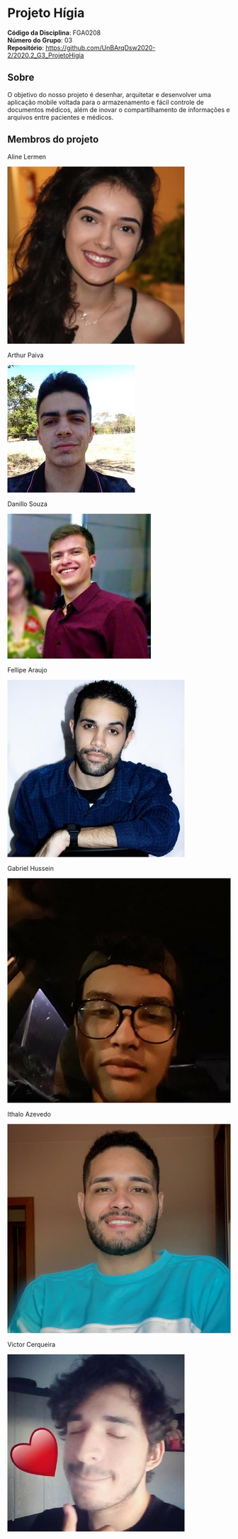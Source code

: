 # Projeto Hígia

**Código da Disciplina**: FGA0208<br>
**Número do Grupo**: 03<br>
**Repositório**: https://github.com/UnBArqDsw2020-2/2020.2_G3_ProjetoHigia<br>
<!-- Colinha pros co-authored -->
<!-- Aline / email do git -->
<!-- Arthur / email do git -->
<!-- Danillo Souza <danillosouza1704@gmail.com> -->
<!-- Fellipe / email do git -->
<!-- Gabriel / email do git -->
<!-- Ithalo Azevedo <ithaloazevedoo@gmail.com> -->
<!-- Victor / email do git -->

<!-- Colinha pros histórico de revisão -->
<!-- [Aline Lermen]() -->
<!-- [Arthur Paiva]() -->
<!-- [Danillo Souza](https://github.com/DanilloGS) -->
<!-- [Fellipe Araujo]() -->
<!-- [Gabriel Hussein]() -->
<!-- [Ithalo Azevedo](https://github.com/ithaloazevedo) -->
<!-- [Victor Cerqueira]() -->

## Sobre
O objetivo do nosso projeto é desenhar, arquitetar e desenvolver uma aplicação mobile voltada para o armazenamento e fácil controle de documentos médicos, além de inovar o compartilhamento de informações e arquivos entre pacientes e médicos.


## Membros do projeto
<div class="members">
  <div class="member">
    <p>Aline Lermen</p>
    <img src="assets/images/members/aline.jpeg">
  </div>
  <div class="member">
    <p>Arthur Paiva</p>
    <img src="assets/images/members/arthur.jpeg">
  </div>
  <div class="member">
    <p>Danillo Souza</p>
    <img src="assets/images/members/danillo.jpeg">
  </div>
  <div class="member">
    <p>Fellipe Araujo</p>
    <img src="assets/images/members/fellipe.jpeg">
  </div>
</div>
<div class="members">
   <div class="member">
    <p>Gabriel Hussein</p>
    <img src="assets/images/members/hussein.jpg">
  </div>
  <div class="member">
    <p>Ithalo Azevedo</p>
    <img src="assets/images/members/ithalo.jpg">
  </div>
  <div class="member">
    <p>Victor Cerqueira</p>
    <img src="assets/images/members/victor.jpeg">
  </div>
</div>
   


